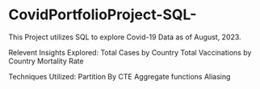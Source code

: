 # CovidPortfolioProject-SQL-

This Project utilizes SQL to explore Covid-19 Data as of August, 2023. 

Relevent Insights Explored:
Total Cases by Country
Total Vaccinations by Country
Mortality Rate

Techniques Utilized:
Partition By
CTE
Aggregate functions
Aliasing
